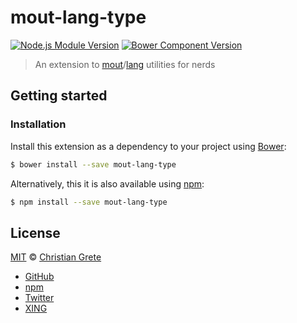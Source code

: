 # mout-lang-type

[![Node.js Module Version](https://img.shields.io/npm/v/mout-lang-type.svg)](https://www.npmjs.com/package/mout-lang-type)
[![Bower Component Version](https://img.shields.io/bower/v/mout-lang-type.svg)](http://bower.io/search/?q=mout-lang-type)

> An extension to [mout](http://moutjs.com)/[lang](http://moutjs.com/docs/latest/lang.html) utilities for nerds

## Getting started

### Installation
Install this extension as a dependency to your project using [Bower](http://bower.io):
```sh
$ bower install --save mout-lang-type
```
Alternatively, this it is also available using [npm](https://www.npmjs.org):
```sh
$ npm install --save mout-lang-type
```

## License

[MIT](LICENSE.md) © [Christian Grete](https://christiangrete.com)
- [GitHub](https://github.com/ChristianGrete)
- [npm](https://www.npmjs.com/~christiangrete)
- [Twitter](https://twitter.com/ChristianGrete)
- [XING](https://www.xing.com/profile/Christian_Grete2)